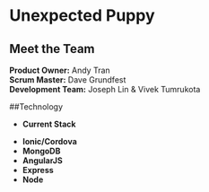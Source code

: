 # Unexpected Puppy

## Meet the Team

**Product Owner:** Andy Tran  
**Scrum Master:** Dave Grundfest  
**Development Team:** Joseph Lin & Vivek Tumrukota

##Technology
*  **Current Stack**  

<ul>
  <li><b>Ionic/Cordova</b></li>
  <li><b>MongoDB</b></li>
  <li><b>AngularJS</b</li>
  <li><b>Express</b></li>
  <li><b>Node</b></li>
</ul>